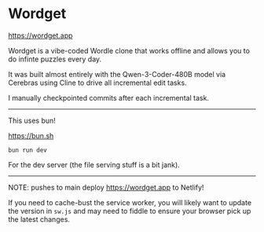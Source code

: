 # Wordget

https://wordget.app

Wordget is a vibe-coded Wordle clone that works offline and allows you to do infinte puzzles every day.

It was built almost entirely with the Qwen-3-Coder-480B model via Cerebras using Cline to drive all incremental edit tasks.

I manually checkpointed commits after each incremental task.

---

This uses bun!

https://bun.sh

```
bun run dev
```

For the dev server (the file serving stuff is a bit jank).

---

NOTE: pushes to main deploy https://wordget.app to Netlify!

If you need to cache-bust the service worker, you will likely want to update the version in `sw.js` and may need to fiddle to ensure your browser pick up the latest changes.
